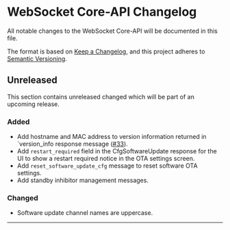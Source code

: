 # WebSocket Core-API Changelog
All notable changes to the WebSocket Core-API will be documented in this file.

The format is based on [Keep a Changelog](https://keepachangelog.com/en/1.0.0/),
and this project adheres to [Semantic Versioning](https://semver.org/spec/v2.0.0.html).

## Unreleased

This section contains unreleased changed which will be part of an upcoming release. 

### Added
- Add hostname and MAC address to version information returned in `version_info response message ([#33](https://github.com/unfoldedcircle/core-api/issues/33)).
- Add `restart_required` field in the CfgSoftwareUpdate response for the UI to show a restart required notice in the OTA settings screen.
- Add `reset_software_update_cfg` message to reset software OTA settings.
- Add standby inhibitor management messages.
### Changed
- Software update channel names are uppercase.

---
